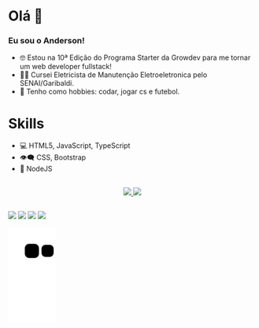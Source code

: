 <h1>Olá 👋</h1>
  
  <h3>Eu sou o Anderson!</h3>
  
- 🤓 Estou na 10ª Edição do Programa Starter da Growdev para me tornar um web developer fullstack!
- 👨‍🎓 Cursei Eletricista de Manutenção Eletroeletronica pelo SENAI/Garibaldi.
- 🔭 Tenho como hobbies: codar, jogar cs e futebol.

<h1>Skills</h1>

- 💻 HTML5, JavaScript, TypeScript
- 👁️‍🗨️ CSS, Bootstrap
- 🧩 NodeJS

##

<div align="center">
  <a href="https://github.com/anderwll">
  <img height="170em" src="https://github-readme-stats.vercel.app/api?username=anderwll&show_icons=true&theme=midnight-purple&include_all_commits=true&count_private=true"/>
  <img height="170em" src="https://github-readme-stats.vercel.app/api/top-langs/?username=anderwll&layout=compact&langs_count=7&theme=midnight-purple"/>
</div>
    
##
  
<div> 
  <a href="https://wa.me/5551997960629?text=Se desejar, faça contato via WhatsApp" target="_blank"><img src="https://img.shields.io/badge/WhatsApp-25D366?style=for-the-badge&logo=whatsapp&logoColor=white" target="_blank"></a>
  <a href="https://www.instagram.com/anderwll/" target="_blank"><img src="https://img.shields.io/badge/-Instagram-%23E4405F?style=for-the-badge&logo=instagram&logoColor=white" target="_blank"></a>
  <a href = "mailto:ander.wilmsen98@gmail.com"><img src="https://img.shields.io/badge/-gmail-%23333?style=for-the-badge&logo=microsoft&logoColor=white" target="_blank"></a>
  <a href="https://www.linkedin.com/in/anderson-wilmsen-675a48218/" target="_blank"><img src="https://img.shields.io/badge/-LinkedIn-%230077B5?style=for-the-badge&logo=linkedin&logoColor=white" target="_blank"></a>
  
  ![Snake animation](https://github.com/flavio198/flavio198/blob/output/github-contribution-grid-snake.svg)
</div>
